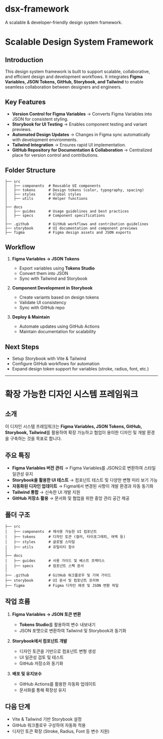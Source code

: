 # dsx-framework
A scalable &amp; developer-friendly design system framework.
# Scalable Design System Framework

## Introduction
This design system framework is built to support scalable, collaborative, and efficient design and development workflows. It integrates **Figma Variables, JSON Tokens, GitHub, Storybook, and Tailwind** to enable seamless collaboration between designers and engineers. 

## Key Features
- **Version Control for Figma Variables** → Converts Figma Variables into JSON for consistent styling.
- **Storybook for UI Testing** → Enables component testing and variant previews.
- **Automated Design Updates** → Changes in Figma sync automatically with development environments.
- **Tailwind Integration** → Ensures rapid UI implementation.
- **GitHub Repository for Documentation & Collaboration** → Centralized place for version control and contributions.

## Folder Structure
```
├── src
│   ├── components  # Reusable UI components
│   ├── tokens      # Design tokens (color, typography, spacing)
│   ├── styles      # Global styles
│   ├── utils       # Helper functions
│
├── docs
│   ├── guides      # Usage guidelines and best practices
│   ├── specs       # Component specifications
│
├── .github         # GitHub workflows and contribution guidelines
├── storybook       # UI documentation and component previews
├── figma           # Figma design assets and JSON exports
```

## Workflow
1. **Figma Variables → JSON Tokens**
   - Export variables using **Tokens Studio**
   - Convert them into JSON
   - Sync with Tailwind and Storybook

2. **Component Development in Storybook**
   - Create variants based on design tokens
   - Validate UI consistency
   - Sync with GitHub repo

3. **Deploy & Maintain**
   - Automate updates using GitHub Actions
   - Maintain documentation for scalability

## Next Steps
- Setup Storybook with Vite & Tailwind
- Configure GitHub workflows for automation
- Expand design token support for variables (stroke, radius, font, etc.)

---

# 확장 가능한 디자인 시스템 프레임워크

## 소개
이 디자인 시스템 프레임워크는 **Figma Variables, JSON Tokens, GitHub, Storybook, Tailwind**를 활용하여 확장 가능하고 협업이 용이한 디자인 및 개발 환경을 구축하는 것을 목표로 합니다.

## 주요 특징
- **Figma Variables 버전 관리** → Figma Variables를 JSON으로 변환하여 스타일 일관성 유지
- **Storybook을 활용한 UI 테스트** → 컴포넌트 테스트 및 다양한 변형 미리 보기 가능
- **자동화된 디자인 업데이트** → Figma에서 변경된 사항이 개발 환경과 자동 동기화
- **Tailwind 통합** → 신속한 UI 개발 지원
- **GitHub 저장소 활용** → 문서화 및 협업을 위한 중앙 관리 공간 제공

## 폴더 구조
```
├── src
│   ├── components  # 재사용 가능한 UI 컴포넌트
│   ├── tokens      # 디자인 토큰 (컬러, 타이포그래피, 여백 등)
│   ├── styles      # 글로벌 스타일
│   ├── utils       # 유틸리티 함수
│
├── docs
│   ├── guides      # 사용 가이드 및 베스트 프랙티스
│   ├── specs       # 컴포넌트 스펙 문서
│
├── .github         # GitHub 워크플로우 및 기여 가이드
├── storybook       # UI 문서 및 컴포넌트 프리뷰
├── figma           # Figma 디자인 에셋 및 JSON 변환 파일
```

## 작업 흐름
1. **Figma Variables → JSON 토큰 변환**
   - **Tokens Studio**를 활용하여 변수 내보내기
   - JSON 포맷으로 변환하여 Tailwind 및 Storybook과 동기화

2. **Storybook에서 컴포넌트 개발**
   - 디자인 토큰을 기반으로 컴포넌트 변형 생성
   - UI 일관성 검토 및 테스트
   - GitHub 저장소와 동기화

3. **배포 및 유지보수**
   - GitHub Actions를 활용한 자동화 업데이트
   - 문서화를 통해 확장성 유지

## 다음 단계
- Vite & Tailwind 기반 Storybook 설정
- GitHub 워크플로우 구성하여 자동화 적용
- 디자인 토큰 확장 (Stroke, Radius, Font 등 변수 지원)

